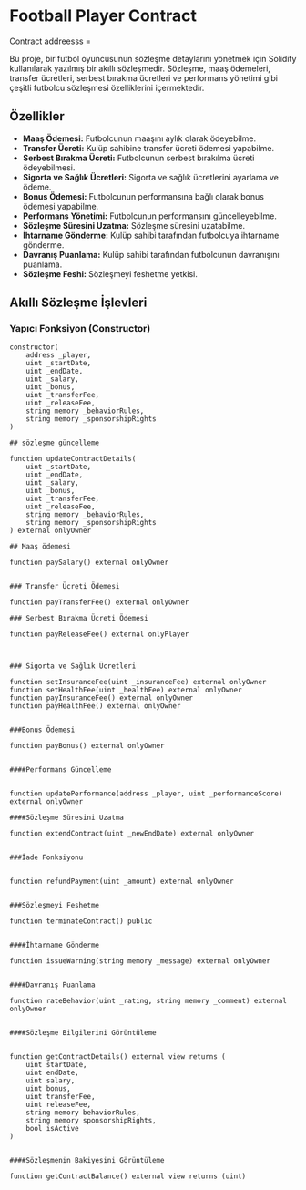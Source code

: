 # Football Player Contract

Contract addreesss = 

Bu proje, bir futbol oyuncusunun sözleşme detaylarını yönetmek için Solidity kullanılarak yazılmış bir akıllı sözleşmedir. Sözleşme, maaş ödemeleri, transfer ücretleri, serbest bırakma ücretleri ve performans yönetimi gibi çeşitli futbolcu sözleşmesi özelliklerini içermektedir.

## Özellikler

- **Maaş Ödemesi:** Futbolcunun maaşını aylık olarak ödeyebilme.
- **Transfer Ücreti:** Kulüp sahibine transfer ücreti ödemesi yapabilme.
- **Serbest Bırakma Ücreti:** Futbolcunun serbest bırakılma ücreti ödeyebilmesi.
- **Sigorta ve Sağlık Ücretleri:** Sigorta ve sağlık ücretlerini ayarlama ve ödeme.
- **Bonus Ödemesi:** Futbolcunun performansına bağlı olarak bonus ödemesi yapabilme.
- **Performans Yönetimi:** Futbolcunun performansını güncelleyebilme.
- **Sözleşme Süresini Uzatma:** Sözleşme süresini uzatabilme.
- **İhtarname Gönderme:** Kulüp sahibi tarafından futbolcuya ihtarname gönderme.
- **Davranış Puanlama:** Kulüp sahibi tarafından futbolcunun davranışını puanlama.
- **Sözleşme Feshi:** Sözleşmeyi feshetme yetkisi.

## Akıllı Sözleşme İşlevleri

### Yapıcı Fonksiyon (Constructor)

```solidity
constructor(
    address _player,
    uint _startDate,
    uint _endDate,
    uint _salary,
    uint _bonus,
    uint _transferFee,
    uint _releaseFee,
    string memory _behaviorRules,
    string memory _sponsorshipRights
)

## sözleşme güncelleme
 
function updateContractDetails(
    uint _startDate,
    uint _endDate,
    uint _salary,
    uint _bonus,
    uint _transferFee,
    uint _releaseFee,
    string memory _behaviorRules,
    string memory _sponsorshipRights
) external onlyOwner

## Maaş ödemesi

function paySalary() external onlyOwner


### Transfer Ücreti Ödemesi

function payTransferFee() external onlyOwner

### Serbest Bırakma Ücreti Ödemesi

function payReleaseFee() external onlyPlayer



### Sigorta ve Sağlık Ücretleri

function setInsuranceFee(uint _insuranceFee) external onlyOwner 
function setHealthFee(uint _healthFee) external onlyOwner 
function payInsuranceFee() external onlyOwner 
function payHealthFee() external onlyOwner 


###Bonus Ödemesi

function payBonus() external onlyOwner


####Performans Güncelleme


function updatePerformance(address _player, uint _performanceScore) external onlyOwner 

####Sözleşme Süresini Uzatma

function extendContract(uint _newEndDate) external onlyOwner


###İade Fonksiyonu


function refundPayment(uint _amount) external onlyOwner


###Sözleşmeyi Feshetme

function terminateContract() public


####İhtarname Gönderme

function issueWarning(string memory _message) external onlyOwner


####Davranış Puanlama

function rateBehavior(uint _rating, string memory _comment) external onlyOwner


####Sözleşme Bilgilerini Görüntüleme


function getContractDetails() external view returns (
    uint startDate,
    uint endDate,
    uint salary,
    uint bonus,
    uint transferFee,
    uint releaseFee,
    string memory behaviorRules,
    string memory sponsorshipRights,
    bool isActive
)


####Sözleşmenin Bakiyesini Görüntüleme

function getContractBalance() external view returns (uint) 
